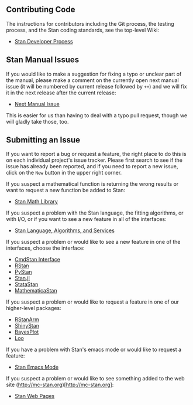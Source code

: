 ## Contributing Code

The instructions for contributors including the Git process, the testing process, and the Stan coding standards, see the top-level Wiki:

* [Stan Developer Process](https://github.com/stan-dev/stan/wiki)

## Stan Manual Issues

If you would like to make a suggestion for fixing a typo or unclear part of the manual, please make a comment on the currently open next manual issue (it will be numbered by current release followed by `++`) and we will fix it in the next release after the current release:

* [Next Manual Issue](https://github.com/stan-dev/stan/issues?utf8=✓&q=is%3Aopen%20%22next%20manual%22%20label%3ADocumentation)

This is easier for us than having to deal with a typo pull request, though we will gladly take those, too.

## Submitting an Issue

If you want to report a bug or request a feature, the right place to do this is on each individual project's issue tracker.  Please first search to see if the issue has already been reported, and if you need to report a new issue, click on the `New` button in the upper right corner.

If you suspect a mathematical function is returning the wrong results or want to request a new function be added to Stan:

* [Stan Math Library](https://github.com/stan-dev/math/issues)

If you suspect a problem with the Stan language, the fitting algorithms, or with I/O, or if you want to see a new feature in all of the interfaces:

* [Stan Language, Algorithms, and Services](https://github.com/stan-dev/stan/issues)

If you suspect a problem or would like to see a new feature in one of the interfaces, choose the interface:

* [CmdStan Interface](https://github.com/stan-dev/cmdstan/issues)
* [RStan](https://github.com/stan-dev/rstan/issues)
* [PyStan](https://github.com/stan-dev/pystan/issues)
* [Stan.jl](https://github.com/goedman/Stan.jl/issues)
* [StataStan](https://github.com/stan-dev/statastan/issues)
* [MathematicaStan](https://github.com/stan-dev/MathematicaStan/issues)

If you suspect a problem or would like to request a feature in one of our higher-level packages:

* [RStanArm](https://github.com/stan-dev/rstanarm/issues)
* [ShinyStan](https://github.com/stan-dev/shinystan/issues)
* [BayesPlot](https://github.com/stan-dev/bayesplot/issues)
* [Loo](https://github.com/stan-dev/loo/issues)

If you have a problem with Stan's emacs mode or would like to request a feature:

* [Stan Emacs Mode](https://github.com/stan-dev/stan-mode/issues)

If you suspect a problem or would like to see something added to the web site (http://mc-stan.org)[http://mc-stan.org]:

* [Stan Web Pages](https://github.com/stan-dev/stan-dev.github.io/issues)

